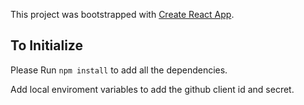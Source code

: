 This project was bootstrapped with [Create React App](https://github.com/facebook/create-react-app).

## To Initialize

Please Run `npm install` to add all the dependencies.

Add local enviroment variables to add the github client id and secret.

